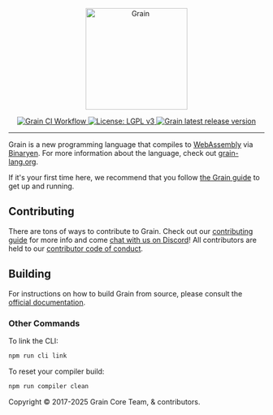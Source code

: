 <p align="center">
    <a href="https://grain-lang.org/">
        <img src="https://raw.githubusercontent.com/grain-lang/grain/main/grain_shorthand_color.png" alt="Grain" height="200" />
    </a>
</p>

<p align="center">
    <a href="https://github.com/grain-lang/grain/actions/workflows/ci.yml">
        <img src="https://img.shields.io/github/actions/workflow/status/grain-lang/grain/ci.yml?branch=main&style=flat-square" alt="Grain CI Workflow">
    </a>
    <a href="https://choosealicense.com/licenses/lgpl-3.0/">
        <img src="https://img.shields.io/badge/License-LGPL%20v3-blue.svg?style=flat-square" alt="License: LGPL v3">
    </a>
    <a href="https://github.com/grain-lang/grain/releases">
        <img alt="Grain latest release version" src="https://img.shields.io/github/package-json/v/grain-lang/grain?color=rgb%28255%2C%20133%2C%2014%29&style=flat-square">
    </a>
</p>

---

Grain is a new programming language that compiles to [WebAssembly](http://webassembly.org/) via [Binaryen](https://github.com/WebAssembly/binaryen). For more information about the language, check out [grain-lang.org](https://grain-lang.org/).

If it's your first time here, we recommend that you follow [the Grain guide](https://grain-lang.org/docs) to get up and running.

## Contributing

There are tons of ways to contribute to Grain. Check out our [contributing guide](https://github.com/grain-lang/grain/blob/main/CONTRIBUTING.md) for more info and come [chat with us on Discord](https://discord.gg/grain-lang)! All contributors are held to our [contributor code of conduct](https://github.com/grain-lang/grain/blob/main/CODE_OF_CONDUCT.md).

## Building

For instructions on how to build Grain from source, please consult the [official documentation](https://grain-lang.org/docs/getting_grain#Building-Grain-from-Source).

### Other Commands

To link the CLI:

```bash
npm run cli link
```

To reset your compiler build:

```bash
npm run compiler clean
```

Copyright ©️ 2017-2025 Grain Core Team, & contributors.
